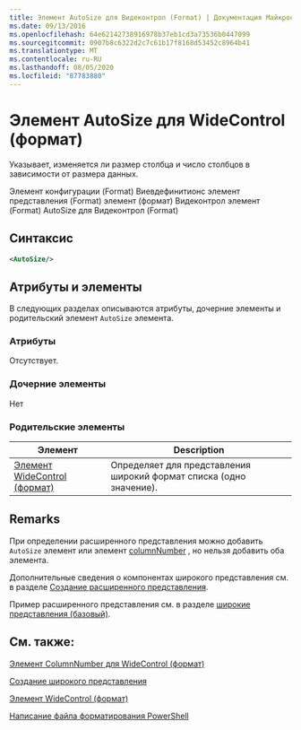```yaml
---
title: Элемент AutoSize для Видеконтрол (Format) | Документация Майкрософт
ms.date: 09/13/2016
ms.openlocfilehash: 64e62142738916978b37eb1cd3a73536b0447099
ms.sourcegitcommit: 0907b8c6322d2c7c61b17f8168d53452c8964b41
ms.translationtype: MT
ms.contentlocale: ru-RU
ms.lasthandoff: 08/05/2020
ms.locfileid: "87783880"
---
```

# <a name="autosize-element-for-widecontrol-format"></a>Элемент AutoSize для WideControl (формат)

Указывает, изменяется ли размер столбца и число столбцов в зависимости от размера данных.

Элемент конфигурации (Format) Виевдефинитионс элемент представления (Format) элемент (формат) Видеконтрол элемент (Format) AutoSize для Видеконтрол (Format)

## <a name="syntax"></a>Синтаксис

```xml
<AutoSize/>
```

## <a name="attributes-and-elements"></a>Атрибуты и элементы

В следующих разделах описываются атрибуты, дочерние элементы и родительский элемент `AutoSize` элемента.

### <a name="attributes"></a>Атрибуты

Отсутствует.

### <a name="child-elements"></a>Дочерние элементы

Нет

### <a name="parent-elements"></a>Родительские элементы

|Элемент|Description|
|-------------|-----------------|
|[Элемент WideControl (формат)](./widecontrol-element-format.md)|Определяет для представления широкий формат списка (одно значение).|

## <a name="remarks"></a>Remarks

При определении расширенного представления можно добавить `AutoSize` элемент или элемент [columnNumber](./columnnumber-element-for-widecontrol-format.md) , но нельзя добавить оба элемента.

Дополнительные сведения о компонентах широкого представления см. в разделе [Создание расширенного представления](./creating-a-wide-view.md).

Пример расширенного представления см. в разделе [широкие представления (базовый)](./wide-view-basic.md).

## <a name="see-also"></a>См. также:

[Элемент ColumnNumber для WideControl (формат)](./columnnumber-element-for-widecontrol-format.md)

[Создание широкого представления](./creating-a-wide-view.md)

[Элемент WideControl (формат)](./widecontrol-element-format.md)

[Написание файла форматирования PowerShell](./writing-a-powershell-formatting-file.md)
